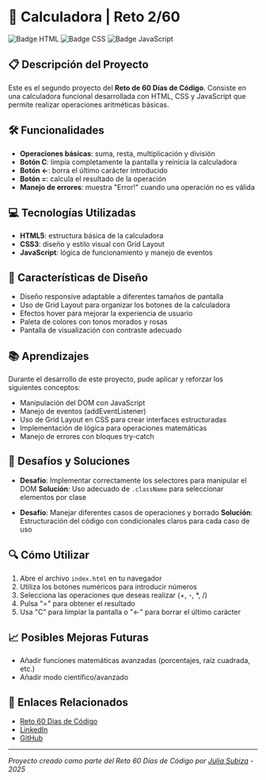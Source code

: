 # 🧮 Calculadora | Reto 2/60

![Badge HTML](https://img.shields.io/badge/HTML5-E34F26?style=for-the-badge&logo=html5&logoColor=white)
![Badge CSS](https://img.shields.io/badge/CSS3-1572B6?style=for-the-badge&logo=css3&logoColor=white)
![Badge JavaScript](https://img.shields.io/badge/JavaScript-F7DF1E?style=for-the-badge&logo=javascript&logoColor=black)

## 📋 Descripción del Proyecto

Este es el segundo proyecto del **Reto de 60 Días de Código**. Consiste en una calculadora funcional desarrollada con HTML, CSS y JavaScript que permite realizar operaciones aritméticas básicas.

## 🛠️ Funcionalidades

- **Operaciones básicas**: suma, resta, multiplicación y división
- **Botón C**: limpia completamente la pantalla y reinicia la calculadora
- **Botón ←**: borra el último carácter introducido
- **Botón =**: calcula el resultado de la operación
- **Manejo de errores**: muestra "Error!" cuando una operación no es válida

## 💻 Tecnologías Utilizadas

- **HTML5**: estructura básica de la calculadora
- **CSS3**: diseño y estilo visual con Grid Layout
- **JavaScript**: lógica de funcionamiento y manejo de eventos

## 🎨 Características de Diseño

- Diseño responsive adaptable a diferentes tamaños de pantalla
- Uso de Grid Layout para organizar los botones de la calculadora
- Efectos hover para mejorar la experiencia de usuario
- Paleta de colores con tonos morados y rosas
- Pantalla de visualización con contraste adecuado

## 📚 Aprendizajes

Durante el desarrollo de este proyecto, pude aplicar y reforzar los siguientes conceptos:

- Manipulación del DOM con JavaScript
- Manejo de eventos (addEventListener)
- Uso de Grid Layout en CSS para crear interfaces estructuradas
- Implementación de lógica para operaciones matemáticas
- Manejo de errores con bloques try-catch

## 📝 Desafíos y Soluciones

- **Desafío**: Implementar correctamente los selectores para manipular el DOM
  **Solución**: Uso adecuado de `.className` para seleccionar elementos por clase

- **Desafío**: Manejar diferentes casos de operaciones y borrado
  **Solución**: Estructuración del código con condicionales claros para cada caso de uso

## 🔍 Cómo Utilizar

1. Abre el archivo `index.html` en tu navegador
2. Utiliza los botones numéricos para introducir números
3. Selecciona las operaciones que deseas realizar (+, -, *, /)
4. Pulsa "=" para obtener el resultado
5. Usa "C" para limpiar la pantalla o "←" para borrar el último carácter

## 📈 Posibles Mejoras Futuras

- Añadir funciones matemáticas avanzadas (porcentajes, raíz cuadrada, etc.)
- Añadir modo científico/avanzado

## 🔗 Enlaces Relacionados

- [Reto 60 Días de Código](https://github.com/Julia-SP/reto-60-dias-codigo)
- [LinkedIn](https://www.linkedin.com/in/juliasubiza/)
- [GitHub](https://github.com/Julia-SP)

---

_Proyecto creado como parte del Reto 60 Días de Código por [Julia Subiza](https://github.com/Julia-SP) - 2025_
